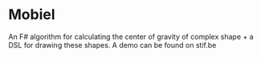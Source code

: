# Mobiel
An F# algorithm for calculating the center of gravity of complex shape + a DSL for drawing these shapes. A demo can be found on stif.be
